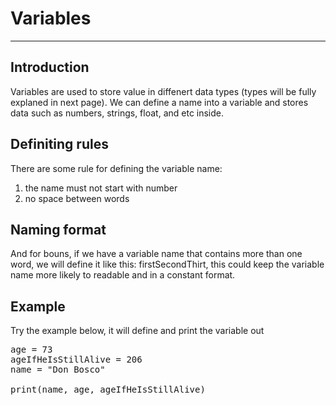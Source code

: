 # Variables
<script type="text/x-thebe-config"> 
  {
      requestKernel: true,
      mountActivateWidget: true,
      mountStatusWidget: true,
      binderOptions: {
      repo: "binder-examples/requirements",
      },
  }
</script>

<script src="https://unpkg.com/thebe@latest/lib/index.js"></script>

<div class="thebe-activate"></div>
<div class="thebe-status"></div>

---
## Introduction
Variables are used to store value in diffenert data types (types will be fully explaned in next page). We can define a name into a variable and stores data such as numbers, strings, float, and etc inside.

## Definiting rules
There are some rule for defining the variable name:
1. the name must not start with number
2. no space between words

## Naming format
And for bouns, if we have a variable name that contains more than one word, we will define it like this: firstSecondThirt, this could keep the variable name more likely to readable and in a constant format.

## Example
Try the example below, it will define and print the variable out

<pre data-executable="true" data-language="python">
age = 73
ageIfHeIsStillAlive = 206
name = "Don Bosco"

print(name, age, ageIfHeIsStillAlive)
</pre>
